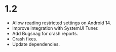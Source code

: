 # 1.2
- Allow reading restricted settings on Android 14.
- Improve integration with SystemUI Tuner.
- Add Bugsnag for crash reports.
- Crash fixes.
- Update dependencies.
